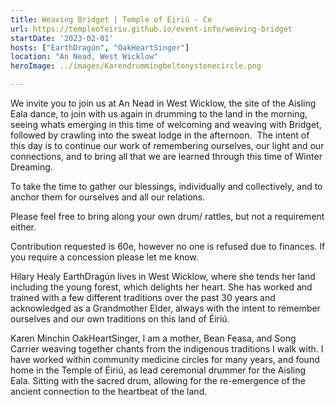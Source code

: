 ```yaml
---
title: Weaving Bridget | Temple of Éiriú - Ce
url: https://templeofeiriu.github.io/event-info/weaving-bridget
startDate: '2023-02-01'
hosts: ["EarthDragún", "OakHeartSinger"]
location: "An Nead, West Wicklow"
heroImage: ../images/Karendrummingbeltonystonecircle.png

---
```

We invite you to join us at An Nead in West Wicklow, the site of the Aisling Eala dance, to join with us again in drumming to the land in the morning, seeing whats emerging in this time of welcoming and weaving with Bridget, followed by crawling into the sweat lodge in the afternoon.  The intent of this day is to continue our work of remembering ourselves, our light and our connections, and to bring all that we are learned through this time of Winter Dreaming.

To take the time to gather our blessings, individually and collectively, and to anchor them for ourselves and all our relations.

Please feel free to bring along your own drum/ rattles, but not a requirement either.

Contribution requested is 60e, however no one is refused due to finances. If you require a concession please let me know.

Hilary Healy EarthDragún lives in West Wicklow, where she tends her land including the young forest, which delights her heart. She has worked and trained with a few different traditions over the past 30 years and acknowledged as a Grandmother Elder, always with the intent to remember ourselves and our own traditions on this land of Éiriú.

Karen Minchin OakHeartSinger, I am a mother, Bean Feasa, and Song Carrier weaving together chants from the indigenous traditions I walk with. I have worked within community medicine circles for many years, and found home in the Temple of Éiriú, as lead ceremonial drummer for the Aisling Eala. Sitting with the sacred drum, allowing for the re-emergence of the ancient connection to the heartbeat of the land.
